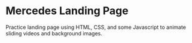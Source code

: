 # Mercedes Landing Page
Practice landing page using HTML, CSS, and some Javascript to animate sliding videos and background images.
